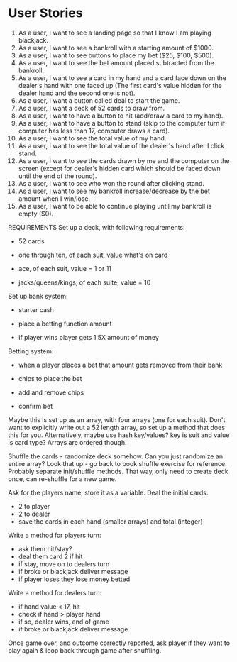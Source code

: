 # User Stories
1. As  a user, I want to see a landing page so that I know I am playing blackjack.
2. As a user, I want to see a bankroll with a starting amount of $1000.
3. As a user, I want to see buttons to place my bet ($25, $100, $500).
4. As a user, I want to see the bet amount placed subtracted from the bankroll.
5. As a user, I want to see a card in my hand and a card face down on the dealer's hand with one faced up (The first card's value hidden for the dealer hand and the second one is not).
6. As a user, I want a button called deal to start the game.
7. As a user, I want a deck of 52 cards to draw from.
8. As a user, I want to have a button to hit (add/draw a card to my hand).
9. As a user, I want to have a button to stand (skip to the computer turn if computer has less than 17, computer draws a card).
10. As a user, I want to see the total value of my hand.
11. As a user, I want to see the total value of the dealer's hand after I click stand.
12. As a user, I want to see the cards drawn by me and the computer on the screen (except for dealer's hidden card which should be faced down until the end of the round).
13. As a user, I want to see who won the round after clicking stand.
14. As a user, I want to see my bankroll increase/decrease by the bet amount when I win/lose.
15. As a user, I want to be able to continue playing until my bankroll is empty ($0).

REQUIREMENTS 
Set up a deck, with following requirements:

- 52 cards

- one through ten, of each suit, value what's on card

- ace, of each suit, value = 1 or 11

- jacks/queens/kings, of each suite, value = 10

Set up bank system:

- starter cash

- place a betting function amount

- if player wins player gets 1.5X amount of money


Betting system:

- when a player places a bet that amount gets removed from their bank

- chips to place the bet

- add and remove chips 

- confirm bet 

Maybe this is set up as an array, with four arrays (one for each suit). Don't want to explicitly write out a 52 length array, so set up a method that does this for you. Alternatively, maybe use hash key/values? key is suit and value is card type? Arrays are ordered though.

Shuffle the cards - randomize deck somehow. Can you just randomize an entire array? Look that up - go back to book shuffle exercise for reference. Probably separate init/shuffle methods. That way, only need to create deck once, can re-shuffle for a new game.

Ask for the players name, store it as a variable.
Deal the initial cards:
- 2 to player
- 2 to dealer
- save the cards in each hand (smaller arrays) and total (integer)

Write a method for players turn:
- ask them hit/stay?
- deal them card 2 if hit
- if stay, move on to dealers turn
- if broke or blackjack deliver message
- if player loses they lose money betted 

Write a method for dealers turn:
- if hand value < 17, hit
- check if hand > player hand
- if so, dealer wins, end of game
- if broke or blackjack deliver message

Once game over, and outcome correctly reported, ask player if they want to play again & loop back through game after shuffling.